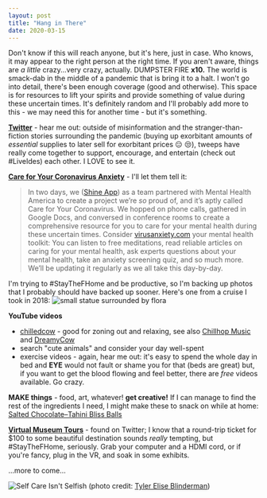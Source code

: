 ```yaml
---
layout: post
title: "Hang in There"
date: 2020-03-15
---
```


Don't know if this will reach anyone, but it's here, just in case. Who knows, it may appear to the right person at the right time. If you aren't aware, things are *a little* crazy...very crazy, actually. DUMPSTER FIRE **x10.** The world is smack-dab in the middle of a pandemic that is bring it to a halt. I won't go into detail, there's been enough coverage (good and otherwise). This space is for resources to lift your spirits and provide something of value during these uncertain times. It's definitely random and I'll probably add more to this - we may need this for another time - but it's something.

**[Twitter](twitter.com)** - hear me out: outside of misinformation and the stranger-than-fiction stories surrounding the pandemic (buying up exorbitant amounts of *essential* supplies to later sell for exorbitant prices :expressionless: :unamused:), tweeps have really come together to support, encourage, and entertain (check out #LiveIdes) each other. I LOVE to see it.

**[Care for Your Coronavirus Anxiety](virusanxiety.com)** - I'll let them tell it:
> In two days, we ([Shine App](twitter.com/ShineText)) as a team partnered with Mental Health America to create a project we’re *so* proud of, and it’s aptly called Care for Your Coronavirus. We hopped on phone calls, gathered in Google Docs, and conversed in conference rooms to create a comprehensive resource for you to care for your mental health during these uncertain times. Consider [virusanxiety.com](virusanxiety.com) your mental health toolkit: You can listen to free meditations, read reliable articles on caring for your mental health, ask experts questions about your mental health, take an anxiety screening quiz, and so much more. We’ll be updating it regularly as we all take this day-by-day.

I'm trying to #StayTheFHome and be productive, so I'm backing up photos that I probably should have backed up sooner. Here's one from a cruise I took in 2018:
![small statue surrounded by flora](assets/DSC09841.jpg)

**YouTube videos**
* [chilledcow](https://www.youtube.com/chilledcow) - good for zoning out and relaxing, see also [Chillhop Music](https://www.youtube.com/user/Chillhopdotcom) and [DreamyCow](https://www.youtube.com/channel/UCuw1VDsmOWOldKGLYq6AkVg)
* search "cute animals" and consider your day well-spent
* exercise videos - again, hear me out: it's easy to spend the whole day in bed and **EYE** would not fault or shame you for that (beds are great) but, if you want to get the blood flowing and feel better, there are *free* videos available. Go crazy.

**MAKE things** - food, art, whatever! **get creative!** If I can manage to find the rest of the ingredients I need, I might make these to snack on while at home: [Salted Chocolate–Tahini Bliss Balls](https://www.bonappetit.com/recipe/salted-chocolate-tahini-bliss-balls)

**[Virtual Museum Tours](https://www.travelandleisure.com/attractions/museums-galleries/museums-with-virtual-tours)** - found on Twitter; I know that a round-trip ticket for $100 to some beautiful destination sounds *really* tempting, but #StayTheFHome, seriously. Grab your computer and a HDMI cord, or if you're fancy, plug in the VR, and soak in some exhibits.

...more to come...

![Self Care Isn't Selfish](https://cdn.dribbble.com/users/1579879/screenshots/9159597/selfcare.gif)
(photo credit: [Tyler Elise Blinderman](https://dribbble.com/TylerElise))
